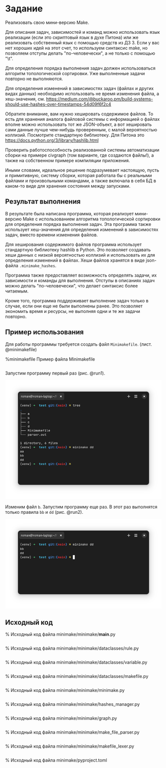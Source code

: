 # Задание
Реализовать свою мини-версию Make.

Для описания задач, зависимостей и команд можно использовать язык реализации (если это скриптовый язык в духе Питона) или же реализовать собственный язык с помощью средств из ДЗ 3. Если у вас нет хороших идей на этот счет, то используем синтаксис make, но позволяем отступы делать "по-человечески", а не только с помощью "\t".

Для определения порядка выполнения задач должен использоваться алгоритм топологической сортировки. Уже выполненные задачи повторно не выполняются.

Для определения изменений в зависимостях задач (файлах и других видах данных) необходимо использовать не время изменения файла, а хеш-значения, см. https://medium.com/@buckaroo.pm/build-systems-should-use-hashes-over-timestamps-54d09f6f2c4

Обратите внимание, вам нужно хешировать содержимое файлов. То есть для хранения аналога файловой системы с информацией о файлах вполне можно использовать тот же JSON-объект, а вот хешировать сами данные лучше чем-нибудь проверенным, с малой вероятностью коллизий. Посмотрите стандартную библиотеку. Для Питона это https://docs.python.org/3/library/hashlib.html

Проверить работоспособность реализованной системы автоматизации сборки на примере civgraph (том варианте, где создаются файлы!), а также на собственном примере компиляции приложения.

Иными словами, идеальное решение подразумевает настоящую, пусть и примитивную, систему сборки, которая работала бы с реальными файлами и произвольными командами, а также включала в себя БД в каком-то виде для хранения состояния между запусками.

## Результат выполнения
В результате была написана программа, которая реализует мини-версию Make с использованием алгоритма топологической сортировки для определения порядка выполнения задач. Эта программа также использует хеш-значения для определения изменений в зависимостях задач, вместо времени изменения файлов.

Для хеширования содержимого файлов программа использует стандартную библиотеку hashlib в Python. Это позволяет создавать хеши данных с низкой вероятностью коллизий и использовать их для определения изменений в файлах. Хеши файлов хранятся в виде json-файла `.minimake_hashes`.

Программа также предоставляет возможность определять задачи, их зависимости и команды для выполнения. Отступы в описаниях задач можно делать "по-человечески", что делает синтаксис более читаемым.

Кроме того, программа поддерживает выполнение задач только в случае, если они еще не были выполнены ранее. Это позволяет экономить время и ресурсы, не выполняя одни и те же задачи повторно.

## Пример использования
Для работы программы требуется создать файл `Minimakefile`. (лист. @minimakefile)

%minimakefile Пример файла Minimakefile
```make test/Minimakefile
```

Запустим программу первый раз (рис. @run1).

![](image.png "%run1 Первый запуск")

Изменим файл `b`. Запустим программу еще раз. В этот раз выполнятся только правила `bb` и `dd` (рис. @run2).

![](image-1.png "%run2 Второй запуск")

## Исходный код

% Исходный код файла minimake/minimake/__main__.py
```python ./minimake/minimake/__main__.py
```

% Исходный код файла minimake/minimake/dataclasses/rule.py
```python ./minimake/minimake/dataclasses/rule.py
```

% Исходный код файла minimake/minimake/dataclasses/variable.py
```python ./minimake/minimake/dataclasses/variable.py
```

% Исходный код файла minimake/minimake/dataclasses/makefile.py
```python ./minimake/minimake/dataclasses/makefile.py
```

% Исходный код файла minimake/minimake/minimake.py
```python ./minimake/minimake/minimake.py
```

% Исходный код файла minimake/minimake/hashes_manager.py
```python ./minimake/minimake/hashes_manager.py
```

% Исходный код файла minimake/minimake/graph.py
```python ./minimake/minimake/graph.py
```

% Исходный код файла minimake/minimake/make_file_parser.py
```python ./minimake/minimake/make_file_parser.py
```

% Исходный код файла minimake/minimake/makefile_lexer.py
```python ./minimake/minimake/makefile_lexer.py
```

% Исходный код файла minimake/pyproject.toml
```toml ./minimake/pyproject.toml
```